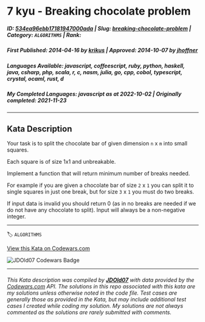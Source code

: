# 7 kyu - Breaking chocolate problem

##### **ID**: [534ea96ebb17181947000ada](https://www.codewars.com/kata/534ea96ebb17181947000ada) | **Slug**: [breaking-chocolate-problem](https://www.codewars.com/kata/534ea96ebb17181947000ada) | **Category**: `ALGORITHMS` | **Rank**: <span style="color:white">7 kyu</span>

##### **First Published**: 2014-04-16 ***by*** [krikus](https://www.codewars.com/users/krikus) | **Approved**: 2014-10-07 ***by*** [jhoffner](https://www.codewars.com/users/jhoffner)

##### **Languages Available**: javascript, coffeescript, ruby, python, haskell, java, csharp, php, scala, r, c, nasm, julia, go, cpp, cobol, typescript, crystal, ocaml, rust, d

##### **My Completed Languages**: javascript ***as at*** 2022-10-02 | **Originally completed**: 2021-11-23

---

## Kata Description


Your task is to split the chocolate bar of given dimension `n` x `m` into small squares.

Each square is of size 1x1 and unbreakable.

Implement a function that will return minimum number of breaks needed.



For example if you are given a chocolate bar of size `2` x `1` you can split it to single squares in just one break, but for size `3` x `1` you must do two breaks.



If input data is invalid you should return 0 (as in no breaks are needed if we do not have any chocolate to split). Input will always be a non-negative integer.

---


🏷 `ALGORITHMS`


[View this Kata on Codewars.com](https://www.codewars.com/kata/534ea96ebb17181947000ada)

![](https://www.codewars.com/users/jdold07/badges/large "JDOld07 Codewars Badge")

---

###### *This Kata description was compiled by [**JDOld07**](https://tpstech.dev) with data provided by the [Codewars.com](https://www.codewars.com) API.  The solutions in this repo associated with this kata are my solutions unless otherwise noted in the code file.  Test cases are generally those as provided in the Kata, but may include additional test cases I created while coding my solution.  My solutions are not always commented as the solutions are rarely submitted with comments.*

